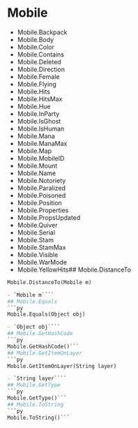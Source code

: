 # Mobile

- Mobile.Backpack
- Mobile.Body
- Mobile.Color
- Mobile.Contains
- Mobile.Deleted
- Mobile.Direction
- Mobile.Female
- Mobile.Flying
- Mobile.Hits
- Mobile.HitsMax
- Mobile.Hue
- Mobile.InParty
- Mobile.IsGhost
- Mobile.IsHuman
- Mobile.Mana
- Mobile.ManaMax
- Mobile.Map
- Mobile.MobileID
- Mobile.Mount
- Mobile.Name
- Mobile.Notoriety
- Mobile.Paralized
- Mobile.Poisoned
- Mobile.Position
- Mobile.Properties
- Mobile.PropsUpdated
- Mobile.Quiver
- Mobile.Serial
- Mobile.Stam
- Mobile.StamMax
- Mobile.Visible
- Mobile.WarMode
- Mobile.YellowHits## Mobile.DistanceTo
```py
Mobile.DistanceTo(Mobile m)

- `Mobile m````
## Mobile.Equals
```py
Mobile.Equals(Object obj)

- `Object obj````
## Mobile.GetHashCode
```py
Mobile.GetHashCode()```
## Mobile.GetItemOnLayer
```py
Mobile.GetItemOnLayer(String layer)

- `String layer````
## Mobile.GetType
```py
Mobile.GetType()```
## Mobile.ToString
```py
Mobile.ToString()```